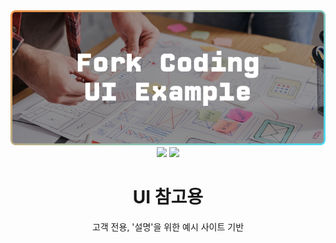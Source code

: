 <img src="./assets/readme_thumbnail.png"/>
<div align="center">
    <img src="https://img.shields.io/badge/NextJS-black?style=for-the-badge&logo=next.js&logoColor=white">
    <img src="https://img.shields.io/badge/react-%2320232a.svg?style=for-the-badge&logo=react&logoColor=%2361DAFB"/>
</div>

<div align="center">
    <h1 style="font-weight: bold;">UI 참고용</h1>
    <p>고객 전용, '설명'을 위한 예시 사이트 기반</p>
</div>
